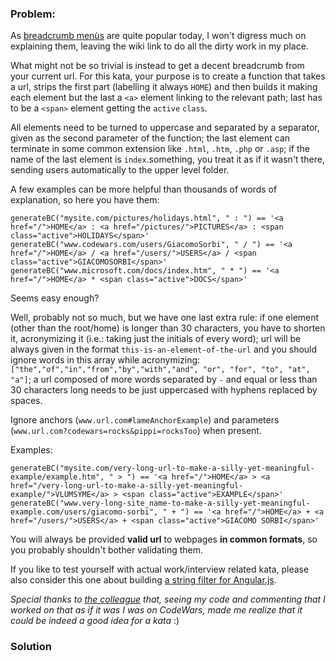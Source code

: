 ### Problem:
<p>As <a href="https://en.wikipedia.org/wiki/Breadcrumb_%28navigation%29" target="_blank">breadcrumb men&#xF9;s</a> are quite popular today, I won&apos;t digress much on explaining them, leaving the wiki link to do all the dirty work in my place.</p>
<p>What might not be so trivial is instead to get a decent breadcrumb from your current url. For this kata, your purpose is to create a function that takes a url, strips the first part (labelling it always <code>HOME</code>) and then builds it making each element but the last a <code>&lt;a&gt;</code> element linking to the relevant path; last has to be a <code>&lt;span&gt;</code> element getting the <code>active</code> <code>class</code>.</p>
<p>All elements need to be turned to uppercase and separated by a separator, given as the second parameter of the function; the last element can terminate in some common extension like <code>.html</code>, <code>.htm</code>, <code>.php</code> or <code>.asp</code>; if the name of the last element is <code>index</code>.something, you treat it as if it wasn&apos;t there, sending users automatically to the upper level folder.</p>
<p>A few examples can be more helpful than thousands of words of explanation, so here you have them:</p>
<pre><code class="language-javascript">generateBC(<span class="hljs-string">&quot;mysite.com/pictures/holidays.html&quot;</span>, <span class="hljs-string">&quot; : &quot;</span>) == <span class="hljs-string">&apos;&lt;a href=&quot;/&quot;&gt;HOME&lt;/a&gt; : &lt;a href=&quot;/pictures/&quot;&gt;PICTURES&lt;/a&gt; : &lt;span class=&quot;active&quot;&gt;HOLIDAYS&lt;/span&gt;&apos;</span>
generateBC(<span class="hljs-string">&quot;www.codewars.com/users/GiacomoSorbi&quot;</span>, <span class="hljs-string">&quot; / &quot;</span>) == <span class="hljs-string">&apos;&lt;a href=&quot;/&quot;&gt;HOME&lt;/a&gt; / &lt;a href=&quot;/users/&quot;&gt;USERS&lt;/a&gt; / &lt;span class=&quot;active&quot;&gt;GIACOMOSORBI&lt;/span&gt;&apos;</span>
generateBC(<span class="hljs-string">&quot;www.microsoft.com/docs/index.htm&quot;</span>, <span class="hljs-string">&quot; * &quot;</span>) == <span class="hljs-string">&apos;&lt;a href=&quot;/&quot;&gt;HOME&lt;/a&gt; * &lt;span class=&quot;active&quot;&gt;DOCS&lt;/span&gt;&apos;</span></code></pre>
<pre style="display: none;"><code class="language-python">generate_bc(<span class="hljs-string">&quot;mysite.com/pictures/holidays.html&quot;</span>, <span class="hljs-string">&quot; : &quot;</span>) == <span class="hljs-string">&apos;&lt;a href=&quot;/&quot;&gt;HOME&lt;/a&gt; : &lt;a href=&quot;/pictures/&quot;&gt;PICTURES&lt;/a&gt; : &lt;span class=&quot;active&quot;&gt;HOLIDAYS&lt;/span&gt;&apos;</span>
generate_bc(<span class="hljs-string">&quot;www.codewars.com/users/GiacomoSorbi&quot;</span>, <span class="hljs-string">&quot; / &quot;</span>) == <span class="hljs-string">&apos;&lt;a href=&quot;/&quot;&gt;HOME&lt;/a&gt; / &lt;a href=&quot;/users/&quot;&gt;USERS&lt;/a&gt; / &lt;span class=&quot;active&quot;&gt;GIACOMOSORBI&lt;/span&gt;&apos;</span>
generate_bc(<span class="hljs-string">&quot;www.microsoft.com/docs/index.htm&quot;</span>, <span class="hljs-string">&quot; * &quot;</span>) == <span class="hljs-string">&apos;&lt;a href=&quot;/&quot;&gt;HOME&lt;/a&gt; * &lt;span class=&quot;active&quot;&gt;DOCS&lt;/span&gt;&apos;</span></code></pre>
<pre style="display: none;"><code class="language-ruby">generate_bc(<span class="hljs-string">&quot;mysite.com/pictures/holidays.html&quot;</span>, <span class="hljs-string">&quot; : &quot;</span>) == <span class="hljs-string">&apos;&lt;a href=&quot;/&quot;&gt;HOME&lt;/a&gt; : &lt;a href=&quot;/pictures/&quot;&gt;PICTURES&lt;/a&gt; : &lt;span class=&quot;active&quot;&gt;HOLIDAYS&lt;/span&gt;&apos;</span>
generate_bc(<span class="hljs-string">&quot;www.codewars.com/users/GiacomoSorbi&quot;</span>, <span class="hljs-string">&quot; / &quot;</span>) == <span class="hljs-string">&apos;&lt;a href=&quot;/&quot;&gt;HOME&lt;/a&gt; / &lt;a href=&quot;/users/&quot;&gt;USERS&lt;/a&gt; / &lt;span class=&quot;active&quot;&gt;GIACOMOSORBI&lt;/span&gt;&apos;</span>
generate_bc(<span class="hljs-string">&quot;www.microsoft.com/docs/index.htm&quot;</span>, <span class="hljs-string">&quot; * &quot;</span>) == <span class="hljs-string">&apos;&lt;a href=&quot;/&quot;&gt;HOME&lt;/a&gt; * &lt;span class=&quot;active&quot;&gt;DOCS&lt;/span&gt;&apos;</span></code></pre>
<pre style="display: none;"><code class="language-java">Solution.generate_bc(<span class="hljs-string">&quot;mysite.com/pictures/holidays.html&quot;</span>, <span class="hljs-string">&quot; : &quot;</span>).equals( <span class="hljs-string">&apos;&lt;a href=&quot;/&quot;&gt;HOME&lt;/a&gt; : &lt;a href=&quot;/pictures/&quot;&gt;PICTURES&lt;/a&gt; : &lt;span class=&quot;active&quot;&gt;HOLIDAYS&lt;/span&gt;&apos;</span> );
Solution.generate_bc(<span class="hljs-string">&quot;www.codewars.com/users/GiacomoSorbi&quot;</span>, <span class="hljs-string">&quot; / &quot;</span>).equals( <span class="hljs-string">&apos;&lt;a href=&quot;/&quot;&gt;HOME&lt;/a&gt; / &lt;a href=&quot;/users/&quot;&gt;USERS&lt;/a&gt; / &lt;span class=&quot;active&quot;&gt;GIACOMOSORBI&lt;/span&gt;&apos;</span> );
Solution.generate_bc(<span class="hljs-string">&quot;www.microsoft.com/docs/index.htm&quot;</span>, <span class="hljs-string">&quot; * &quot;</span>).equals( <span class="hljs-string">&apos;&lt;a href=&quot;/&quot;&gt;HOME&lt;/a&gt; * &lt;span class=&quot;active&quot;&gt;DOCS&lt;/span&gt;&apos;</span> );</code></pre>
<pre style="display: none;"><code class="language-csharp">Kata.GenerateBC(<span class="hljs-string">&quot;mysite.com/pictures/holidays.html&quot;</span>, <span class="hljs-string">&quot; : &quot;</span>) == <span class="hljs-string">&apos;&lt;a href=&quot;/&quot;&gt;HOME&lt;/a&gt; : &lt;a href=&quot;/pictures/&quot;&gt;PICTURES&lt;/a&gt; : &lt;span class=&quot;active&quot;&gt;HOLIDAYS&lt;/span&gt;&apos;</span>;
Kata.GenerateBC(<span class="hljs-string">&quot;www.codewars.com/users/GiacomoSorbi&quot;</span>, <span class="hljs-string">&quot; / &quot;</span>) == <span class="hljs-string">&apos;&lt;a href=&quot;/&quot;&gt;HOME&lt;/a&gt; / &lt;a href=&quot;/users/&quot;&gt;USERS&lt;/a&gt; / &lt;span class=&quot;active&quot;&gt;GIACOMOSORBI&lt;/span&gt;&apos;</span>;
Kata.GenerateBC(<span class="hljs-string">&quot;www.microsoft.com/docs/index.htm&quot;</span>, <span class="hljs-string">&quot; * &quot;</span>) == <span class="hljs-string">&apos;&lt;a href=&quot;/&quot;&gt;HOME&lt;/a&gt; * &lt;span class=&quot;active&quot;&gt;DOCS&lt;/span&gt;&apos;</span>;</code></pre>
<p>Seems easy enough?</p>
<p>Well, probably not so much, but we have one last extra rule: if one element (other than the root/home) is longer than 30 characters, you have to shorten it, acronymizing it (i.e.: taking just the initials of every word); url will be always given in the format <code>this-is-an-element-of-the-url</code> and you should ignore words in this array while acronymizing: <code>[&quot;the&quot;,&quot;of&quot;,&quot;in&quot;,&quot;from&quot;,&quot;by&quot;,&quot;with&quot;,&quot;and&quot;, &quot;or&quot;, &quot;for&quot;, &quot;to&quot;, &quot;at&quot;, &quot;a&quot;]</code>; a url composed of more words separated by <code>-</code> and equal or less than 30 characters long needs to be just uppercased with hyphens replaced by spaces.</p>
<p>Ignore anchors (<code>www.url.com#lameAnchorExample</code>) and parameters (<code>www.url.com?codewars=rocks&amp;pippi=rocksToo</code>) when present.</p>
<p>Examples:</p>
<pre><code class="language-javascript">generateBC(<span class="hljs-string">&quot;mysite.com/very-long-url-to-make-a-silly-yet-meaningful-example/example.htm&quot;</span>, <span class="hljs-string">&quot; &gt; &quot;</span>) == <span class="hljs-string">&apos;&lt;a href=&quot;/&quot;&gt;HOME&lt;/a&gt; &gt; &lt;a href=&quot;/very-long-url-to-make-a-silly-yet-meaningful-example/&quot;&gt;VLUMSYME&lt;/a&gt; &gt; &lt;span class=&quot;active&quot;&gt;EXAMPLE&lt;/span&gt;&apos;</span>
generateBC(<span class="hljs-string">&quot;www.very-long-site_name-to-make-a-silly-yet-meaningful-example.com/users/giacomo-sorbi&quot;</span>, <span class="hljs-string">&quot; + &quot;</span>) == <span class="hljs-string">&apos;&lt;a href=&quot;/&quot;&gt;HOME&lt;/a&gt; + &lt;a href=&quot;/users/&quot;&gt;USERS&lt;/a&gt; + &lt;span class=&quot;active&quot;&gt;GIACOMO SORBI&lt;/span&gt;&apos;</span></code></pre>
<pre style="display: none;"><code class="language-python">generate_bc(<span class="hljs-string">&quot;mysite.com/very-long-url-to-make-a-silly-yet-meaningful-example/example.htm&quot;</span>, <span class="hljs-string">&quot; &gt; &quot;</span>) == <span class="hljs-string">&apos;&lt;a href=&quot;/&quot;&gt;HOME&lt;/a&gt; &gt; &lt;a href=&quot;/very-long-url-to-make-a-silly-yet-meaningful-example/&quot;&gt;VLUMSYME&lt;/a&gt; &gt; &lt;span class=&quot;active&quot;&gt;EXAMPLE&lt;/span&gt;&apos;</span>
generate_bc(<span class="hljs-string">&quot;www.very-long-site_name-to-make-a-silly-yet-meaningful-example.com/users/giacomo-sorbi&quot;</span>, <span class="hljs-string">&quot; + &quot;</span>) == <span class="hljs-string">&apos;&lt;a href=&quot;/&quot;&gt;HOME&lt;/a&gt; + &lt;a href=&quot;/users/&quot;&gt;USERS&lt;/a&gt; + &lt;span class=&quot;active&quot;&gt;GIACOMO SORBI&lt;/span&gt;&apos;</span></code></pre>
<pre style="display: none;"><code class="language-ruby">generate_bc(<span class="hljs-string">&quot;mysite.com/very-long-url-to-make-a-silly-yet-meaningful-example/example.htm&quot;</span>, <span class="hljs-string">&quot; &gt; &quot;</span>) == <span class="hljs-string">&apos;&lt;a href=&quot;/&quot;&gt;HOME&lt;/a&gt; &gt; &lt;a href=&quot;/very-long-url-to-make-a-silly-yet-meaningful-example/&quot;&gt;VLUMSYME&lt;/a&gt; &gt; &lt;span class=&quot;active&quot;&gt;EXAMPLE&lt;/span&gt;&apos;</span>
generate_bc(<span class="hljs-string">&quot;www.very-long-site_name-to-make-a-silly-yet-meaningful-example.com/users/giacomo-sorbi&quot;</span>, <span class="hljs-string">&quot; + &quot;</span>) == <span class="hljs-string">&apos;&lt;a href=&quot;/&quot;&gt;HOME&lt;/a&gt; + &lt;a href=&quot;/users/&quot;&gt;USERS&lt;/a&gt; + &lt;span class=&quot;active&quot;&gt;GIACOMO SORBI&lt;/span&gt;&apos;</span></code></pre>
<pre style="display: none;"><code class="language-java">Solution.generate_bc(<span class="hljs-string">&quot;mysite.com/very-long-url-to-make-a-silly-yet-meaningful-example/example.htm&quot;</span>, <span class="hljs-string">&quot; &gt; &quot;</span>).equals( <span class="hljs-string">&apos;&lt;a href=&quot;/&quot;&gt;HOME&lt;/a&gt; &gt; &lt;a href=&quot;/very-long-url-to-make-a-silly-yet-meaningful-example/&quot;&gt;VLUMSYME&lt;/a&gt; &gt; &lt;span class=&quot;active&quot;&gt;EXAMPLE&lt;/span&gt;&apos;</span> );
Solution.generate_bc(<span class="hljs-string">&quot;www.very-long-site_name-to-make-a-silly-yet-meaningful-example.com/users/giacomo-sorbi&quot;</span>, <span class="hljs-string">&quot; + &quot;</span>).equals( <span class="hljs-string">&apos;&lt;a href=&quot;/&quot;&gt;HOME&lt;/a&gt; + &lt;a href=&quot;/users/&quot;&gt;USERS&lt;/a&gt; + &lt;span class=&quot;active&quot;&gt;GIACOMO SORBI&lt;/span&gt;&apos;</span> );</code></pre>
<p>You will always be provided <strong>valid url</strong> to webpages <strong>in common formats</strong>, so you probably shouldn&apos;t bother validating them.</p>
<p>If you like to test yourself with actual work/interview related kata, please also consider this one about building <a href="http://www.codewars.com/kata/number-shortening-filter" target="_blank">a string filter for Angular.js</a>.</p>
<p><em>Special thanks to <a href="http://www.codewars.com/users/jury89" target="_blank">the colleague</a> that, seeing my code and commenting that I worked on that as if it was I was on CodeWars, made me realize that it could be indeed a good idea for a kata</em> :)</p>

### Solution